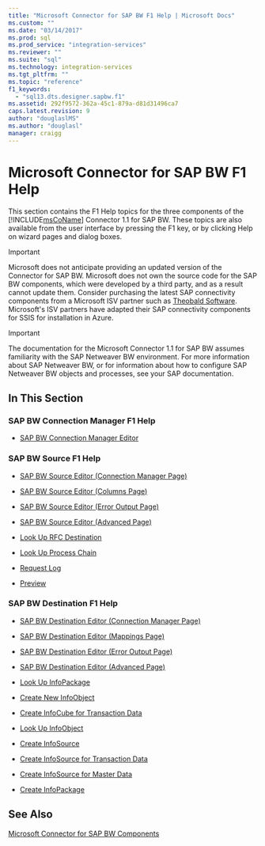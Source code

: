 ```yaml
---
title: "Microsoft Connector for SAP BW F1 Help | Microsoft Docs"
ms.custom: ""
ms.date: "03/14/2017"
ms.prod: sql
ms.prod_service: "integration-services"
ms.reviewer: ""
ms.suite: "sql"
ms.technology: integration-services
ms.tgt_pltfrm: ""
ms.topic: "reference"
f1_keywords: 
  - "sql13.dts.designer.sapbw.f1"
ms.assetid: 292f9572-362a-45c1-879a-d81d31496ca7
caps.latest.revision: 9
author: "douglaslMS"
ms.author: "douglasl"
manager: craigg
---
```

# Microsoft Connector for SAP BW F1 Help
  This section contains the F1 Help topics for the three components of the [!INCLUDE[msCoName](../includes/msconame-md.md)] Connector 1.1 for SAP BW. These topics are also available from the user interface by pressing the F1 key, or by clicking Help on wizard pages and dialog boxes.  

> [!IMPORTANT]
> Microsoft does not anticipate providing an updated version of the Connector for SAP BW. Microsoft does not own the source code for the SAP BW components, which were developed by a third party, and as a result cannot update them. Consider purchasing the latest SAP connectivity components from a Microsoft ISV partner such as [Theobald Software](https://theobald-software.com/en/xtract-is-productinfo.html). Microsoft's ISV partners have adapted their SAP connectivity components for SSIS for installation in Azure.

> [!IMPORTANT]  
>  The documentation for the Microsoft Connector 1.1 for SAP BW assumes familiarity with the SAP Netweaver BW environment. For more information about SAP Netweaver BW, or for information about how to configure SAP Netweaver BW objects and processes, see your SAP documentation.  
  
## In This Section  
  
### SAP BW Connection Manager F1 Help  
  
-   [SAP BW Connection Manager Editor](../integration-services/connection-manager/sap-bw-connection-manager-editor.md)  
  
### SAP BW Source F1 Help  
  
-   [SAP BW Source Editor &#40;Connection Manager Page&#41;](../integration-services/data-flow/sap-bw-source-editor-connection-manager-page.md)  
  
-   [SAP BW Source Editor &#40;Columns Page&#41;](../integration-services/data-flow/sap-bw-source-editor-columns-page.md)  
  
-   [SAP BW Source Editor &#40;Error Output Page&#41;](../integration-services/data-flow/sap-bw-source-editor-error-output-page.md)  
  
-   [SAP BW Source Editor &#40;Advanced Page&#41;](../integration-services/data-flow/sap-bw-source-editor-advanced-page.md)  
  
-   [Look Up RFC Destination](../integration-services/data-flow/look-up-rfc-destination.md)  
  
-   [Look Up Process Chain](../integration-services/data-flow/look-up-process-chain.md)  
  
-   [Request Log](../integration-services/data-flow/request-log.md)  
  
-   [Preview](../integration-services/data-flow/preview.md)  
  
### SAP BW Destination F1 Help  
  
-   [SAP BW Destination Editor &#40;Connection Manager Page&#41;](../integration-services/data-flow/sap-bw-destination-editor-connection-manager-page.md)  
  
-   [SAP BW Destination Editor &#40;Mappings Page&#41;](../integration-services/data-flow/sap-bw-destination-editor-mappings-page.md)  
  
-   [SAP BW Destination Editor &#40;Error Output Page&#41;](../integration-services/data-flow/sap-bw-destination-editor-error-output-page.md)  
  
-   [SAP BW Destination Editor &#40;Advanced Page&#41;](../integration-services/data-flow/sap-bw-destination-editor-advanced-page.md)  
  
-   [Look Up InfoPackage](../integration-services/data-flow/look-up-infopackage.md)  
  
-   [Create New InfoObject](../integration-services/data-flow/create-new-infoobject.md)  
  
-   [Create InfoCube for Transaction Data](../integration-services/data-flow/create-infocube-for-transaction-data.md)  
  
-   [Look Up InfoObject](../integration-services/data-flow/look-up-infoobject.md)  
  
-   [Create InfoSource](../integration-services/data-flow/create-infosource.md)  
  
-   [Create InfoSource for Transaction Data](../integration-services/data-flow/create-infosource-for-transaction-data.md)  
  
-   [Create InfoSource for Master Data](../integration-services/data-flow/create-infosource-for-master-data.md)  
  
-   [Create InfoPackage](../integration-services/data-flow/create-infopackage.md)  
  
## See Also  
 [Microsoft Connector for SAP BW Components](../integration-services/microsoft-connector-for-sap-bw-components.md)  
  
  

